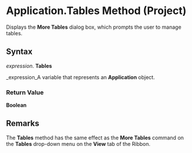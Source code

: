 
# Application.Tables Method (Project)

Displays the  **More Tables** dialog box, which prompts the user to manage tables.


## Syntax

 _expression_. **Tables**

 _expression_A variable that represents an  **Application** object.


### Return Value

 **Boolean**


## Remarks

The  **Tables** method has the same effect as the **More Tables** command on the **Tables** drop-down menu on the **View** tab of the Ribbon.

